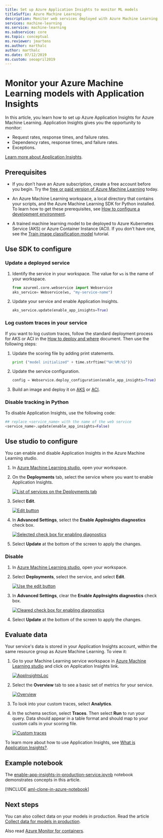 ```yaml
---
title: Set up Azure Application Insights to monitor ML models
titleSuffix: Azure Machine Learning
description: Monitor web services deployed with Azure Machine Learning using Azure Application Insights
services: machine-learning
ms.service: machine-learning
ms.subservice: core
ms.topic: conceptual
ms.reviewer: jmartens
ms.author: marthalc
author: marthalc
ms.date: 07/12/2019
ms.custom: seoapril2019
---
```

# Monitor your Azure Machine Learning models with Application Insights

In this article, you learn how to set up Azure Application Insights for Azure Machine Learning. Application Insights gives you the opportunity to monitor:
* Request rates, response times, and failure rates.
* Dependency rates, response times, and failure rates.
* Exceptions.

[Learn more about Application Insights](../../azure-monitor/app/app-insights-overview.md). 


## Prerequisites

* If you don’t have an Azure subscription, create a free account before you begin. Try the [free or paid version of Azure Machine Learning](https://aka.ms/AMLFree) today.

* An Azure Machine Learning workspace, a local directory that contains your scripts, and the Azure Machine Learning SDK for Python installed. To learn how to get these prerequisites, see [How to configure a development environment](how-to-configure-environment.md).
* A trained machine learning model to be deployed to Azure Kubernetes Service (AKS) or Azure Container Instance (ACI). If you don't have one, see the [Train image classification model](tutorial-train-models-with-aml.md) tutorial.


## Use SDK to configure 

### Update a deployed service
1. Identify the service in your workspace. The value for `ws` is the name of your workspace.

    ```python
    from azureml.core.webservice import Webservice
    aks_service= Webservice(ws, "my-service-name")
    ```
2. Update your service and enable Application Insights. 

    ```python
    aks_service.update(enable_app_insights=True)
    ```

### Log custom traces in your service
If you want to log custom traces, follow the standard deployment process for AKS or ACI in the [How to deploy and where](how-to-deploy-and-where.md) document. Then use the following steps:

1. Update the scoring file by adding print statements.
    
    ```python
    print ("model initialized" + time.strftime("%H:%M:%S"))
    ```

2. Update the service configuration.
    
    ```python
    config = Webservice.deploy_configuration(enable_app_insights=True)
    ```

3. Build an image and deploy it on [AKS](how-to-deploy-to-aks.md) or [ACI](how-to-deploy-to-aci.md).  

### Disable tracking in Python

To disable Application Insights, use the following code:

```python 
## replace <service_name> with the name of the web service
<service_name>.update(enable_app_insights=False)
```
	
## Use studio to configure

You can enable and disable Application Insights in the Azure Machine Learning studio.

1. In [Azure Machine Learning studio](https://ml.azure.com), open your workspace.

1. On the **Deployments** tab, select the service where you want to enable Application Insights.

   [![List of services on the Deployments tab](media/how-to-enable-app-insights/Deployments.PNG)](./media/how-to-enable-app-insights/Deployments.PNG#lightbox)

3. Select **Edit**.

   [![Edit button](media/how-to-enable-app-insights/Edit.PNG)](./media/how-to-enable-app-insights/Edit.PNG#lightbox)

4. In **Advanced Settings**, select the **Enable AppInsights diagnostics** check box.

   [![Selected check box for enabling diagnostics](media/how-to-enable-app-insights/AdvancedSettings.png)](./media/how-to-enable-app-insights/AdvancedSettings.png#lightbox)

1. Select **Update** at the bottom of the screen to apply the changes. 

### Disable
1. In [Azure Machine Learning studio](https://ml.azure.com), open your workspace.
1. Select **Deployments**, select the service, and select **Edit**.

   [![Use the edit button](media/how-to-enable-app-insights/Edit.PNG)](./media/how-to-enable-app-insights/Edit.PNG#lightbox)

1. In **Advanced Settings**, clear the **Enable AppInsights diagnostics** check box. 

   [![Cleared check box for enabling diagnostics](media/how-to-enable-app-insights/uncheck.png)](./media/how-to-enable-app-insights/uncheck.png#lightbox)

1. Select **Update** at the bottom of the screen to apply the changes. 
 

## Evaluate data
Your service's data is stored in your Application Insights account, within the same resource group as Azure Machine Learning.
To view it:
1. Go to your Machine Learning service workspace in [Azure Machine Learning studio](https://ml.azure.com) and click on Application Insights link.

    [![AppInsightsLoc](media/how-to-enable-app-insights/AppInsightsLoc.png)](./media/how-to-enable-app-insights/AppInsightsLoc.png#lightbox)

1. Select the **Overview** tab to see a basic set of metrics for your service.

   [![Overview](media/how-to-enable-app-insights/overview.png)](./media/how-to-enable-app-insights/overview.png#lightbox)

3. To look into your custom traces, select **Analytics**.
4. In the schema section, select **Traces**. Then select **Run** to run your query. Data should appear in a table format and should map to your custom calls in your scoring file. 

   [![Custom traces](media/how-to-enable-app-insights/logs.png)](./media/how-to-enable-app-insights/logs.png#lightbox)

To learn more about how to use Application Insights, see [What is Application Insights?](../../azure-monitor/app/app-insights-overview.md).


## Example notebook

The [enable-app-insights-in-production-service.ipynb](https://github.com/Azure/MachineLearningNotebooks/blob/master/how-to-use-azureml/deployment/enable-app-insights-in-production-service/enable-app-insights-in-production-service.ipynb) notebook demonstrates concepts in this article. 
 
[!INCLUDE [aml-clone-in-azure-notebook](../../../includes/aml-clone-for-examples.md)]

## Next steps
You can also collect data on your models in production. Read the article  [Collect data for models in production](how-to-enable-data-collection.md). 

Also read [Azure Monitor for containers](https://docs.microsoft.com/azure/monitoring/monitoring-container-insights-overview?toc=%2fazure%2fmonitoring%2ftoc.json).
